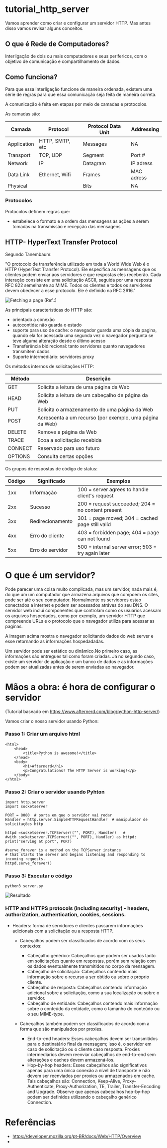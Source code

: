 # tutorial_http_server
Vamos aprender como criar e configurar um servidor HTTP. Mas antes disso vamos revisar alguns conceitos.

## O que é Rede de Computadores?
Interligação de dois ou mais computadores e seus perifericos, com o objetivo de comunicação e compartilhamento de dados.

## Como funciona?

Para que essa interligação funcione de maneira ordenada, existem uma série de regras para que essa comunicação seja feita de maneira correta. 

A comunicação é feita em etapas por meio de camadas e protocolos. 

As camadas são:

| Camada |         Protocol |           Protocol Data Unit |     Addressing|
|--------|------------------|------------------------------|---------------|
|Application|     HTTP, SMTP, etc|     Messages |               NA |  
|Transport|       TCP, UDP|            Segment |                 Port # |
|Network|         IP|                  Datagram |                IP adress |  
|Data Link|       Ethernet, Wifi|      Frames |                  MAC adress |
|Physical|                       |     Bits |                     NA |



### Protocolos
Protocolos definem regras que:
- estabelece o formato e a ordem das mensagens as ações a serem tomadas na transmissão e recepção das mensagens


## HTTP- HyperText Transfer Protocol 
Segundo Tanembaum:

"O protocolo de transferência utilizado em toda a World Wide Web é o HTTP (HyperText Transfer
Protocol). Ele especifica as mensagens que os clientes podem enviar aos servidores e que respostas
eles receberão. Cada interação consiste em uma solicitação ASCII, seguida por uma resposta RFC
822 semelhante ao MIME. Todos os clientes e todos os servidores devem obedecer a esse protocolo.
Ele é definido na RFC 2616."

![Fetching a page](images/Fetching_a_page.png)
(Ref.:)

As principais características do HTTP são:

- orientado a conexão
- autocontida: não guarda o estado
- suporte para uso de cache:  o navegador guarda uma cópia da pagina, quando ela for acessada uma segunda vez o navegador pergunta se teve alguma alteração desde o último acesso
- Transferência bidirecional: tanto servidores quanto navegadores transmitem dados
- Suporte intermediário: servidores proxy



Os métodos internos de solicitações HTTP:

| Método| Descrição |
| ------|---------- |
| GET | Solicita a leitura de uma página da Web |
| HEAD | Solicita a leitura de um cabeçalho de página da Web |
| PUT | Solicita o armazenamento de uma página da Web | 
| POST | Acrescenta a um recurso (por exemplo, uma página da Web) |
| DELETE | Remove a página da Web | 
| TRACE | Ecoa a solicitação recebida |
| CONNECT | Reservado para uso futuro |
| OPTIONS | Consulta certas opções |



 Os grupos de respostas de código de status:
 
| Código | Significado | Exemplos |
| -------| ------------ | --------- |
| 1xx | Informação | 100 = server agrees to handle client's request |
| 2xx | Sucesso | 200 = request succeeded; 204 = no content present |
| 3xx | Redirecionamento | 301 = page moved; 304 = cached page still valid |
| 4xx | Erro do cliente | 403 = forbidden page; 404 = page can not found |
| 5xx | Erro do servidor | 500 = internal server error; 503 = try again later |


# O que é um servidor?

Pode parecer uma coisa muito complicada, mas um servidor, nada mais é, do que um um computador que armazena arquivos que compoem os sites, pode ser até o seu computador. Normalmente os servidores estao conectados a internet e podem ser acessados atráves do seu DNS. O servidor web inclui componentes que controlam como os usuários acessam os arquivos hospedados, como por exemplo, um servidor HTTP que compreende URLs e o protocolo que o navegador utiliza para acessar as paginas.

A imagem acima mostra o navegador solicitando dados do web server e esse retornando as informações hospedadadas. 

Um servidor pode ser estático ou dinâmico.No primeiro caso, as informações são entregues tal como foram criadas. Já no segundo caso, existe um servidor de aplicação e um banco de dados e as informações podem ser atualizadas antes de serem enviadas ao navegador. 

# Mãos a obra: é hora de configurar o servidor

(Tutorial baseado em https://www.afternerd.com/blog/python-http-server/)

Vamos criar o nosso servidor usando Python:

### Passo 1: Criar um arquivo html 

```
<html>
    <head>
        <title>Python is awesome!</title>
    </head>
    <body>
        <h1>Afternerd</h1>
        <p>Congratulations! The HTTP Server is working!</p>
    </body>
</html>
```

### Passo 2: Criar o servidor usando Pyhton

```
import http.server
import socketserver

PORT = 8080  # porta em que o servidor vai rodar
Handler = http.server.SimpleHTTPRequestHandler  # manipulador de solicitações http

httpd =socketserver.TCPServer(("", PORT), Handler)   #
#with socketserver.TCPServer(("", PORT), Handler) as httpd:
print("serving at port", PORT)

#serve_forever is a method on the TCPServer instance
# that starts the server and begins listening and responding to incoming requests.
httpd.serve_forever()

```

### Passo 3: Executar o código 

```
python3 server.py
```

![Resultado](images/resultado.png)


### HTTP and HTTPS protocols (including security) - headers, authorization, authentication, cookies, sessions.

- Headers: forma de servidores e clientes passarem informações adicionais com a solicitação ou a resposta HTTP. 
  - Cabeçalhos podem ser classificados de acordo com os seus contextos:
    - Cabeçalho genérico: Cabeçalhos que podem ser usados tanto em solicitações quanto em respostas, porém sem relação com os dados eventualmente transmitidos no corpo da mensagem.
    - Cabeçalho de solicitação: Cabeçalhos contendo mais informação sobre o recurso a ser obtido ou sobre o próprio cliente.
    - Cabeçalho de resposta: Cabeçalhos contendo informação adicional sobre a solicitação, como a sua localização ou sobre o servidor.
    - Cabeçalho de entidade: Cabeçalhos contendo mais informação sobre o conteúdo da entidade, como o tamanho do conteúdo ou o seu MIME-type.

  - Cabeçalhos também podem ser classificados de acordo com a forma que são manipulados por proxies.
    - End-to-end headers: Esses cabeçalhos devem ser transmitidos para o destinatário final da mensagem; isso é, o servidor em caso de solicitação ou o cliente caso resposta. Proxies intermediários devem reenviar cabeçalhos de end-to-end sem alterações e caches devem armazená-los.
    - Hop-by-hop headers: Esses cabeçalhos são significativos apenas para uma única conexão a nível de transporte e não devem ser reenviados por proxies ou armazenados em cache. Tais cabeçalhos são: Connection, Keep-Alive, Proxy-Authenticate, Proxy-Authorization, TE, Trailer, Transfer-Encoding and Upgrade. Observe que apenas cabeçalhos hop-by-hop podem ser definidos utilizando o cabeçalho genérico Connection.



# Referências
- https://developer.mozilla.org/pt-BR/docs/Web/HTTP/Overview
-




